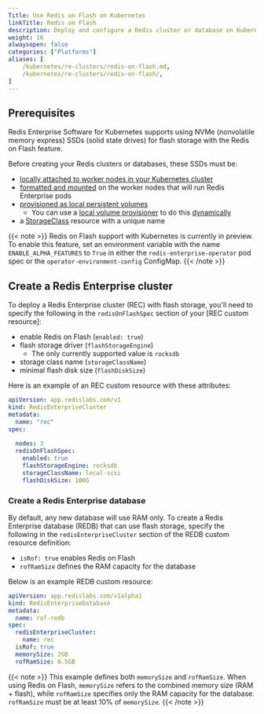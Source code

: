 ```yaml
---
Title: Use Redis on Flash on Kubernetes
linkTitle: Redis on Flash
description: Deploy and configure a Redis cluster or database on Kubernetes that supports Redis on Flash.
weight: 16
alwaysopen: false
categories: ["Platforms"]
aliases: [
    /kubernetes/re-clusters/redis-on-flash.md,
    /kubernetes/re-clusters/redis-on-flash/,
]  
---
```


## Prerequisites

Redis Enterprise Software for Kubernetes supports using NVMe (nonvolatile memory express) SSDs (solid state drives) for flash storage with the Redis on Flash feature.

Before creating your Redis clusters or databases, these SSDs must be:

- [locally attached to worker nodes in your Kubernetes cluster](https://kubernetes.io/docs/concepts/storage/volumes/#local)
- [formatted and mounted]() on the worker nodes that will run Redis Enterprise pods
- [provisioned as local persistent volumes](https://kubernetes.io/docs/concepts/storage/volumes/#local)
  - You can use a [local volume provisioner](https://github.com/kubernetes-sigs/sig-storage-local-static-provisioner/blob/master/README.md) to do this [dynamically](https://kubernetes.io/docs/concepts/storage/persistent-volumes/#dynamic)
- a [StorageClass](https://kubernetes.io/docs/concepts/storage/storage-classes/#local) resource with a unique name

{{< note >}}
Redis on Flash support with Kubernetes is currently in preview. To enable this feature, set an environment variable with the name `ENABLE_ALPHA_FEATURES` to `True` in either the `redis-enterprise-operator` pod spec or the `operator-environment-config` ConfigMap.
{{< /note >}}

## Create a Redis Enterprise cluster

To deploy a Redis Enterprise cluster (REC) with flash storage, you'll need to specify the following in the `redisOnFlashSpec` section of your [REC custom resource]:

- enable Redis on Flash (`enabled: true`)
- flash storage driver (`flashStorageEngine`)
  - The only currently supported value is `rocksdb`
- storage class name (`storageClassName`)
- minimal flash disk size (`flashDiskSize`)

Here is an example of an REC custom resource with these attributes:

```YAML
apiVersion: app.redislabs.com/v1
kind: RedisEnterpriseCluster
metadata:
  name: "rec"
spec:
  
  nodes: 3
  redisOnFlashSpec:
    enabled: true
    flashStorageEngine: rocksdb
    storageClassName: local-scsi
    flashDiskSize: 100G
```

### Create a Redis Enterprise database

By default, any new database will use RAM only. To create a Redis Enterprise database (REDB) that can use flash storage, specify the following in the `redisEnterpriseCluster` section of the REDB custom resource definition:

- `isRof: true` enables Redis on Flash
- `rofRamSize` defines the RAM capacity for the database

Below is an example REDB custom resource:

```YAML
apiVersion: app.redislabs.com/v1alpha1
kind: RedisEnterpriseDatabase
metadata:
  name: rof-redb
spec:
  redisEnterpriseCluster:
    name: rec
  isRof: true
  memorySize: 2GB
  rofRamSize: 0.5GB
```

{{< note >}}
This example defines both `memorySize` and `rofRamSize`. When using Redis on Flash, `memorySize` refers to the combined memory size (RAM + flash), while `rofRamSize` specifies only the RAM capacity for the database. `rofRamSize` must be at least 10% of `memorySize`.
{{< /note >}}


